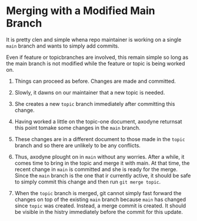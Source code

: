 # Merging with a Modified Main Branch

It is pretty clen and simple whena repo maintainer is working on a single ```main``` branch and wants to simply add commits.

Even if feature or topicbranches are involved, this remain simple so long as the main branch is not modified while the feature or topic is being worked on.

1. Things can proceed as before. Changes are made and committed.

2. Slowly, it dawns on our maintainer that a new topic is needed.

3. She creates a new ```topic``` branch immediately after committing this change.

4. Having worked a little on the topic-one document, axodyne returnsat this point tomake some changes in the ```main``` branch.

5. These changes are in a different document to those made in the ```topic``` branch and so there are unlikely to be any conflicts.

6. Thus, axodyne plought on in ```main``` without any worries. After a while, it  comes time to bring in the topic and merge it with main. At that time, the recent change in ```main``` is committed and she is ready for the merge. Since the ```main``` branch is the one that ir currently active, it should be safe to simply commit this change and then run ```git merge topic```.

7. When the ```topic``` branch is merged, git cannot simply fast forward the changes on top of the existing ```main``` branch because ```main``` has changed since ```topic``` was created. Instead, a merge commit is created. It should be visible in the histry immediately before the commit for this update.


